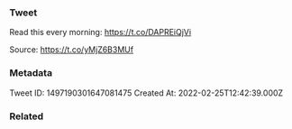 ### Tweet
Read this every morning: https://t.co/DAPREiQjVi

Source: https://t.co/yMjZ6B3MUf

### Metadata
Tweet ID: 1497190301647081475
Created At: 2022-02-25T12:42:39.000Z

### Related

